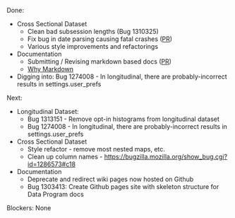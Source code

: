 Done:
* Cross Sectional Dataset
  * Clean bad subsession lengths (Bug 1310325)
  * Fix bug in date parsing causing fatal crashes ([PR](https://github.com/mozilla/telemetry-batch-view/pull/138))
  * Various style improvements and refactorings
* Documentation
  * Submitting / Revising markdown based docs ([PR](https://github.com/mozilla/telemetry-batch-view/pull/136))
  * [Why Markdown](http://blog.harterrt.com/why-markdown.html#why-markdown)
* Digging into: Bug 1274008 - In longitudinal, there are probably-incorrect results in settings.user_prefs 

Next:
* Longitudinal Dataset:
  * Bug 1313151 - Remove opt-in histograms from longitudinal dataset 
  * Bug 1274008 - In longitudinal, there are probably-incorrect results in settings.user_prefs 
* Cross Sectional Dataset
  * Style refactor - remove most nested maps, etc.
  * Clean up column names - https://bugzilla.mozilla.org/show_bug.cgi?id=1286573#c18
* Documentation
  * Deprecate and redirect wiki pages now hosted on Github
  * Bug 1303413: Create Github pages site with skeleton structure for Data Program docs 

Blockers:
None
